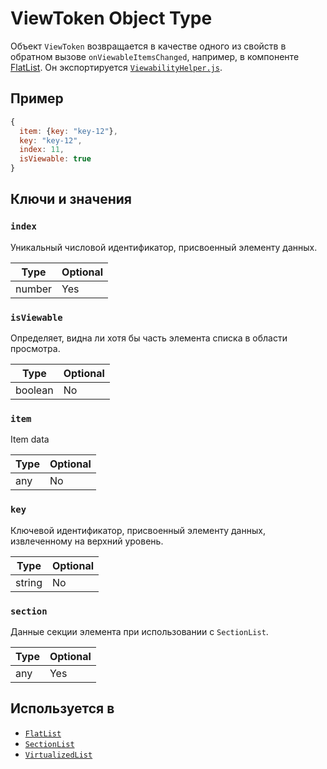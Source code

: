 # ViewToken Object Type

Объект `ViewToken` возвращается в качестве одного из свойств в обратном вызове `onViewableItemsChanged`, например, в компоненте [FlatList](flatlist.md). Он экспортируется [`ViewabilityHelper.js`](https://github.com/facebook/react-native/blob/main/packages/react-native/Libraries/Lists/ViewabilityHelper.js).

## Пример

```js
{
  item: {key: "key-12"},
  key: "key-12",
  index: 11,
  isViewable: true
}
```

## Ключи и значения

### `index`

Уникальный числовой идентификатор, присвоенный элементу данных.

| Type   | Optional |
| ------ | -------- |
| number | Yes      |

### `isViewable`

Определяет, видна ли хотя бы часть элемента списка в области просмотра.

| Type    | Optional |
| ------- | -------- |
| boolean | No       |

### `item`

Item data

| Type | Optional |
| ---- | -------- |
| any  | No       |

### `key`

Ключевой идентификатор, присвоенный элементу данных, извлеченному на верхний уровень.

| Type   | Optional |
| ------ | -------- |
| string | No       |

### `section`

Данные секции элемента при использовании с `SectionList`.

| Type | Optional |
| ---- | -------- |
| any  | Yes      |

## Используется в

-   [`FlatList`](flatlist.md)
-   [`SectionList`](sectionlist.md)
-   [`VirtualizedList`](virtualizedlist.md)
